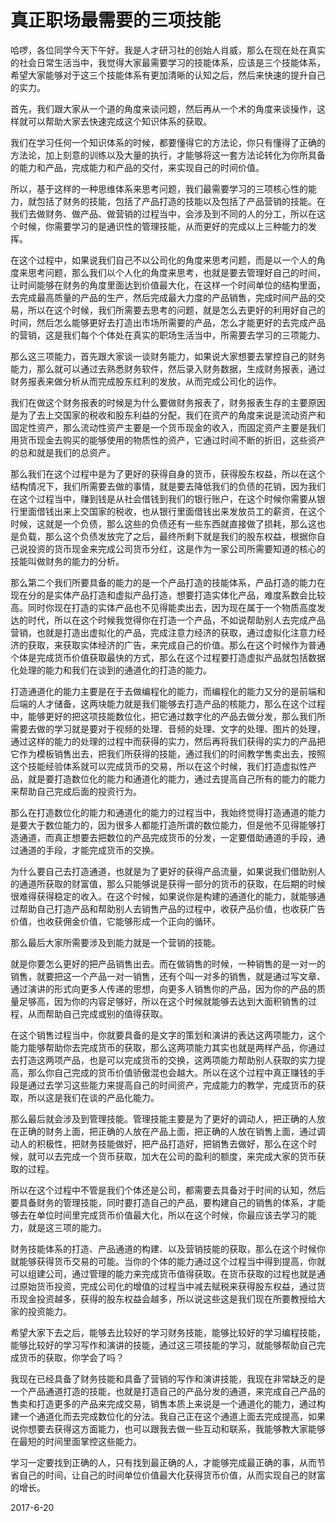 # 真正职场最需要的三项技能

哈啰，各位同学今天下午好。我是人才研习社的创始人肖威，那么在现在处在真实的社会日常生活当中，我觉得大家最需要学习的技能体系，应该是三个技能体系，希望大家能够对于这三个技能体系有更加清晰的认知之后，然后来快速的提升自己的实力。

首先，我们跟大家从一个道的角度来谈问题，然后再从一个术的角度来谈操作，这样就可以帮助大家去快速完成这个知识体系的获取。

我们在学习任何一个知识体系的时候，都要懂得它的方法论，你只有懂得了正确的方法论，加上刻意的训练以及大量的执行，才能够将这一套方法论转化为你所具备的能力和产品，完成能力和产品的交付，来实现自己的时间价值。

所以，基于这样的一种思维体系来思考问题，我们最需要学习的三项核心性的能力，就包括了财务的技能，包括了产品打造的技能以及包括了产品营销的技能。在我们去做财务、做产品、做营销的过程当中，会涉及到不同的人的分工，所以在这个时候，你需要学习的是通识性的管理技能，从而更好的完成以上三种能力的发挥。

在这个过程中，如果说我们自己不以公司化的角度来思考问题，而是以一个人的角度来思考问题，那么我们以个人化的角度来思考，也就是要去管理好自己的时间，让时间能够在财务的角度里面达到价值最大化，在这样一个时间单位的结构里面，去完成最高质量的产品的生产，然后完成最大力度的产品销售，完成时间产品的交易，所以在这个时候，我们所需要去思考的问题，就是怎么去更好的利用好自己的时间，然后怎么能够更好去打造出市场所需要的产品，怎么才能更好的去完成产品的营销，这是我们每个个体处在真实的职场生活当中，所需要去学习的三项能力、

那么这三项能力，首先跟大家谈一谈财务能力，如果说大家想要去掌控自己的财务能力，那么就可以通过去熟悉财务软件，然后录入财务数据，生成财务报表，通过财务报表来做分析从而完成股东红利的发放，从而完成公司化的运作。

我们在做这个财务报表的时候是为什么要做财务报表了，财务报表生存的主要原因是为了去上交国家的税收和股东利益的分配，我们在资产的角度来说是流动资产和固定性资产，那么流动性资产主要是一个货币现金的收入，而固定资产主要是我们用货币现金去购买的能够使用的物质性的资产，它通过时间不断的折旧，这些资产的总和就是我们的总资产。

那么我们在这个过程中是为了更好的获得自身的货币，获得股东权益，所以在这个结构情况下，我们所需要去做的事情，就是要去降低我们的负债的花销，因为我们在这个过程当中，赚到钱是从社会借钱到我们的银行账户，在这个时候你需要从银行里面借钱出来上交国家的税收，也从银行里面借钱出来发放员工的薪资，在这个时候，这就是一个负债，那么这些的负债还有一些东西就直接做了损耗，那么这也是负载，那么这个负债发放完了之后，最终所剩下就是我们的股东权益，根据你自己说投资的货币现金来完成公司货币分红，这是作为一家公司所需要知道的核心的技能叫做财务的能力的分析。

那么第二个我们所要具备的能力的是一个产品打造的技能体系，产品打造的能力在现在分的是实体产品打造和虚拟产品打造，想要打造实体化产品，难度系数会比较高。同时你现在打造的实体产品也不见得能卖出去，因为现在属于一个物质高度发达的时代，所以在这个时候我觉得你在打造一个产品，不如说帮助别人去完成产品营销，也就是打造出虚拟化的产品，完成注意力经济的获取，通过虚拟化注意力经济的获取，来获取实体经济的广告，来完成自己的价值。那么在这个时候作为普通个体是完成货币价值获取最快的方式，那么在这个过程要打造虚拟产品就包括数据化处理的能力和我们在谈到的通道化的打造的能力。

打造通道化的能力主要是在于去做编程化的能力，而编程化的能力又分的是前端和后端的人才储备，这两块能力就是我们能够去打造产品的核能力，那么在这个过程中，能够更好的把这项技能数位化，把它通过数字化的产品去做分发，那么我们所需要去做的学习就是要对于视频的处理、音频的处理、文字的处理、图片的处理，通过这样的能力的处理的过程中而获得的实力，然后再将我们获得的实力的产品把它作为模板销售出去，把我们所获得的技能，通过我们的时间教学售卖出去，按照这个技能经验体系就可以完成货币的交易，所以在这个时候，我们打造虚拟性产品，就是要打造数位化的能力和通道化的能力，通过去提高自己所有的能力的能力来帮助自己完成后面的投资行为。

那么在打造数位化的能力和通道化的能力的过程当中，我始终觉得打造通道的能力是要大于数位能力的，因为很多人都能打造所谓的数位能力，但是他不见得能够打造通道，而真正想要去把数位的产品完成货币的分发，一定要借助通道的手段，通过通道的手段，才能完成货币的交换。

为什么要自己去打造通道，也就是为了更好的获得产品流量，如果说我们借助别人的通道所获取的财富值，那么只能够说是获得一部分的货币的获取，在后期的时候很难得获得稳定的收入。在这个时候，如果说你是构建的通道化的能力，就能够通过帮助自己打造产品和帮助别人去销售产品的过程中，收获产品价值，也收获广告价值，也收获佣金价值，它能够形成一个正向的循环。

那么最后大家所需要涉及到能力就是一个营销的技能。

就是你要怎么更好的把产品销售出去。而在做销售的时候，一种销售的是一对一的销售，就要把这一个产品一对一销售，还有个叫一对多的销售，就是通过写文章、通过演讲的形式向更多人传递的思想，向更多人销售你的产品，因为你的产品的质量足够高，因为你的内容足够好，所以在这个时候就能够去达到大面积销售的过程，从而帮助自己完成或别的值得获取。

在这个销售过程当中，你就要具备的是文字的策划和演讲的表达这两项能力，这个能力能够帮助你去完成货币的获取，那么这两项能力其实也就是两样产品，你通过去打造这两项产品，也是可以完成货币的交换，这两项能力帮助别人获取的实力提高，那么你自己完成的货币价值骄傲混也会越大。所以在这个过程中真正赚钱的手段是通过去学习这些能力来提高自己的时间资产，完成能力的教学，完成货币的获取，所以这是我们在谈的产品化能力。

那么最后就会涉及到管理技能。管理技能主要是为了更好的调动人，把正确的人放在正确的财务上面，把正确的人放在产品上面，把正确的人放在销售上面，通过调动人的积极性，把财务技能做好，把产品打造好，把销售去做好，那么在这个时候，就可以去完成一个货币获取，加大在公司的盈利的额度，来完成大家的货币获取的过程。

所以在这个过程中不管是我们个体还是公司，都需要去具备对于时间的认知，然后要具备财务的管理技能，同时要打造自己的产品，要构建自己的销售的体系，才能够去在单位时间里完成货币价值最大化，所以在这个时候，你最应该去学习的能力，就是这三项的能力。

财务技能体系的打造、产品通道的构建、以及营销技能的获取，那么在这个时候你就能够获得货币交易的可能。当你的个体的能力通过这个过程当中得到提高，你就可以组建公司，通过管理的能力来完成货币值得获取。在货币获取的过程也就是通过原始货币投资，完成公司化的增值的过程当中减去赋税来获得股东权益，通过货币现金投资越多，获得的股东权益会越多，所以说这些这是我们现在所要教授给大家的投资能力。

希望大家下去之后，能够去比较好的学习财务技能，能够比较好的学习编程技能，能够比较好的学习写作和演讲的技能，通过这三项技能的学习，就能够帮助自己完成货币的获取，你学会了吗？

我现在已经具备了财务技能和具备了营销的写作和演讲技能，我现在非常缺乏的是一个产品通道打造的技能，也就是打造自己的产品分发的通道，来完成自己产品的售卖和打造更多的产品来完成交易，销售本质上来说是一个通道化的能力，通过构建一个通道化而去完成数位化的分法。我自己正在这个通道上面去完成提高，如果说你想要去获得这方面能力，也可以跟我去做一些互动和联系，我能够教大家能够在最短的时间里面掌控这些能力。

学习一定要找到正确的人，只有找到最正确的人，才能够完成最正确的事，从而节省自己的时间，让自己的时间单位价值最大化获得货币价值，从而实现自己的财富的增长。

2017-6-20
